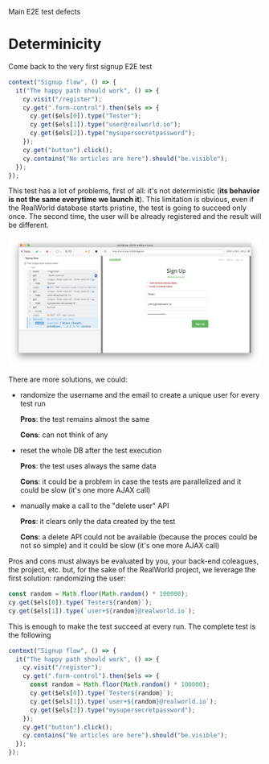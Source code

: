 Main E2E test defects

# Determinicity

Come back to the very first signup E2E test

```js
context("Signup flow", () => {
  it("The happy path should work", () => {
    cy.visit("/register");
    cy.get(".form-control").then($els => {
      cy.get($els[0]).type("Tester");
      cy.get($els[1]).type("user@realworld.io");
      cy.get($els[2]).type("mysupersecretpassword");
    });
    cy.get("button").click();
    cy.contains("No articles are here").should("be.visible");
  });
});
```

This test has a lot of problems, first of all: it's not deterministic (**its behavior is not the same everytime we launch it**). This limitation is obvious, even if the RealWorld database starts pristine, the test is going to succeed only once. The second time, the user will be already registered and the result will be different.

<img src="../assets/images/failure-second-time.png" alt="The test fails the second time"/>

There are more solutions, we could:

- randomize the username and the email to create a unique user for every test run

    **Pros**: the test remains almost the same

    **Cons**: can not think of any

- reset the whole DB after the test execution

    **Pros**: the test uses always the same data

    **Cons**: it could be a problem in case the tests are parallelized and it could be slow (it's one more AJAX call)

- manually make a call to the "delete user" API

    **Pros**: it clears only the data created by the test

    **Cons**: a delete API could not be available (because the proces could be not so simple) and it could be slow (it's one more AJAX call)

Pros and cons must always be evaluated by you, your back-end coleagues, the project, etc. but, for the sake of the RealWorld project, we leverage the first solution: randomizing the user:

```js
const random = Math.floor(Math.random() * 100000);
cy.get($els[0]).type(`Tester${random}`);
cy.get($els[1]).type(`user+${random}@realworld.io`);
```

This is enough to make the test succeed at every run. The complete test is the following

```js
context("Signup flow", () => {
  it("The happy path should work", () => {
    cy.visit("/register");
    cy.get(".form-control").then($els => {
      const random = Math.floor(Math.random() * 100000);
      cy.get($els[0]).type(`Tester${random}`);
      cy.get($els[1]).type(`user+${random}@realworld.io`);
      cy.get($els[2]).type("mysupersecretpassword");
    });
    cy.get("button").click();
    cy.contains("No articles are here").should("be.visible");
  });
});
```
